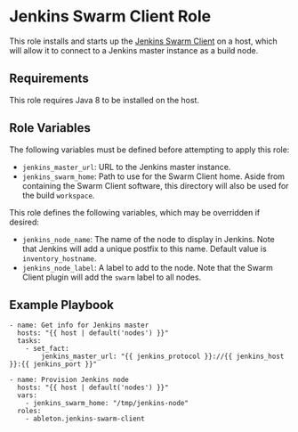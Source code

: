 Jenkins Swarm Client Role
=========================

This role installs and starts up the [Jenkins Swarm
Client][jenkins-swarm-client] on a host, which will allow it to connect to a
Jenkins master instance as a build node.

Requirements
------------

This role requires Java 8 to be installed on the host.


Role Variables
--------------

The following variables must be defined before attempting to apply this role:

- `jenkins_master_url`: URL to the Jenkins master instance.
- `jenkins_swarm_home`: Path to use for the Swarm Client home. Aside from
  containing the Swarm Client software, this directory will also be used for the
  build `workspace`.

This role defines the following variables, which may be overridden if
desired:

- `jenkins_node_name`: The name of the node to display in Jenkins. Note that
  Jenkins will add a unique postfix to this name. Default value is
  `inventory_hostname`.
- `jenkins_node_label`: A label to add to the node. Note that the Swarm Client
  plugin will add the `swarm` label to all nodes.


Example Playbook
----------------

```
- name: Get info for Jenkins master
  hosts: "{{ host | default('nodes') }}"
  tasks:
    - set_fact:
        jenkins_master_url: "{{ jenkins_protocol }}://{{ jenkins_host }}:{{ jenkins_port }}"

- name: Provision Jenkins node
  hosts: "{{ host | default('nodes') }}"
  vars:
    - jenkins_swarm_home: "/tmp/jenkins-node"
  roles:
    - ableton.jenkins-swarm-client
```


[jenkins-swarm-client]: https://plugins.jenkins.io/swarm
